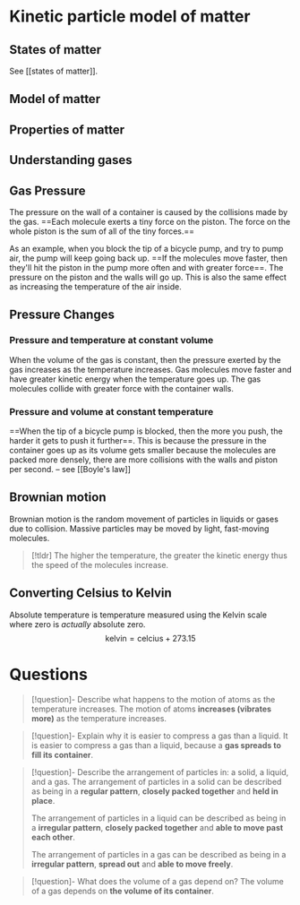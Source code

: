 # Kinetic particle model of matter
## States of matter
See [[states of matter]].

## Model of matter
## Properties of matter
## Understanding gases

## Gas Pressure
The pressure on the wall of a container is caused by the collisions made by the gas. ==Each molecule exerts a tiny force on the piston. The force on the whole piston is the sum of all of the tiny forces.==

As an example, when you block the tip of a bicycle pump, and try to pump air, the pump will keep going back up. ==If the molecules move faster, then they'll hit the piston in the pump more often and with greater force==. The pressure on the piston and the walls will go up. This is also the same effect as increasing the temperature of the air inside.
## Pressure Changes
### Pressure and temperature at constant volume
When the volume of the gas is constant, then the pressure exerted by the gas increases as the temperature increases. Gas molecules move faster and have greater kinetic energy when the temperature goes up. The gas molecules collide with greater force with the container walls.
### Pressure and volume at constant temperature
==When the tip of a bicycle pump is blocked, then the more you push, the harder it gets to push it further==. This is because the pressure in the container goes up as its volume gets smaller because the molecules are packed more densely, there are more collisions with the walls and piston per second. – see [[Boyle's law]]
## Brownian motion
Brownian motion is the random movement of particles in liquids or gases due to collision. Massive particles may be moved by light, fast-moving molecules.
> [!tldr] The higher the temperature, the greater the kinetic energy thus the speed of the molecules increase.
## Converting Celsius to Kelvin
Absolute temperature is temperature measured using the Kelvin scale where zero is *actually* absolute zero.
$$\text{kelvin}=\text{celcius}+273.15$$
# Questions
> [!question]- Describe what happens to the motion of atoms as the temperature increases.
> The motion of atoms **increases (vibrates more)** as the temperature increases.

> [!question]- Explain why it is easier to compress a gas than a liquid.
> It is easier to compress a gas than a liquid, because a **gas spreads to fill its container**.

> [!question]- Describe the arrangement of particles in: a solid, a liquid, and a gas.
> The arrangement of particles in a solid can be described as being in a **regular pattern**, **closely packed together** and **held in place**.
> 
> The arrangement of particles in a liquid can be described as being in a **irregular pattern**, **closely packed together** and **able to move past each other**.
> 
> The arrangement of particles in a gas can be described as being in a **irregular pattern**, **spread out** and **able to move freely**.

> [!question]- What does the volume of a gas depend on?
> The volume of a gas depends on **the volume of its container**.